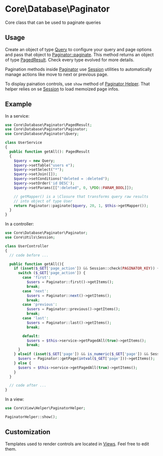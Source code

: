 # Core\Database\Paginator

Core class that can be used to paginate queries


## Usage

Create an object of type [Query](Query.php) to configure your query and page options and pass that object to [Paginator::paginate](Paginator.php). This method returns an object of type [PagedResult](PagedResult.php). Check every type evolved for more details.

Pagination methods inside [Paginator](Paginator.php) use [Session](../../Utils/Session.php) utilities to automatically manage actions like move to next or previous page.

To display paination controls, use `show` method of [Paginator Helper](../../View/Helper/PaginatorHelper.php). That helper relies on se [Session](../../Utils/Session.php) to load memoized page infos.

## Example

In a service:

```php
use Core\Database\Paginator\PagedResult;
use Core\Database\Paginator\Paginator;
use Core\Database\Paginator\Query;

class UserService
{
  public function getAll(): PagedResult
  {
    $query = new Query;
    $query->setTable("users e");
    $query->setSelect("*");
    $query->setJoin([]);
    $query->setConditions("deleted = :deleted");
    $query->setOrder('id DESC');
    $query->setParams([[":deleted", 0, \PDO::PARAM_BOOL]]);

    // getMapper() is a \Closure that transforms query raw results 
    // into object of type User
    return Paginator::paginate($query, 20, 1, $this->getMapper());
  }
}
```

In a controller:

```php
use Core\Database\Paginator\Paginator;
use Core\Utils\Session;

class UserController
{
  // code before ...

  public function getAll(){
    if (isset($_GET['page_action']) && Session::check(PAGINATOR_KEY)) {
      switch ($_GET['page_action']) {
        case 'first':
          $users = Paginator::first()->getItems();
          break;
        case 'next':
          $users = Paginator::next()->getItems();
          break;
        case 'previous':
          $users = Paginator::previous()->getItems();
          break;
        case 'last':
          $users = Paginator::last()->getItems();
          break;

        default:
          $users = $this->service->getPagedAll(true)->getItems();
          break;
      }
    } elseif (isset($_GET['page']) && is_numeric($_GET['page']) && Session::check(PAGINATOR_KEY)) {
      $users = Paginator::getPage(intval($_GET['page']))->getItems();
    } else {
      $users = $this->service->getPagedAll(true)->getItems();
    }
  }

  // code after ...
}
```

In a view:

```php
use Core\View\Helper\PaginatorHelper;

PaginatorHelper::show();
```

## Customization

Templates used to render controls are located in [Views](../../View/Elements/Paginator). Feel free to edit them.